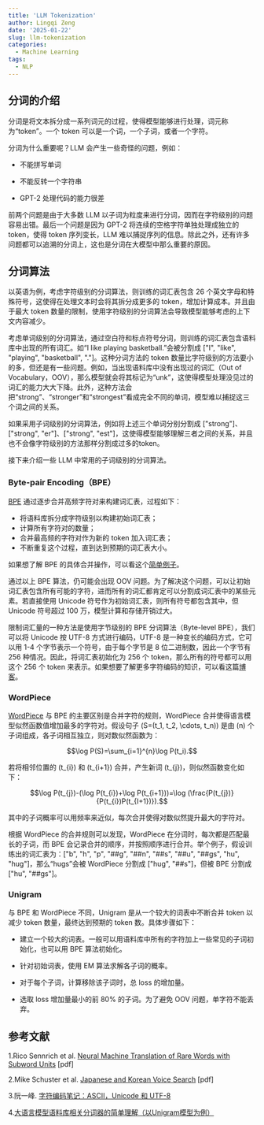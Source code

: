 ```yaml
---
title: 'LLM Tokenization'
author: Lingqi Zeng
date: '2025-01-22'
slug: llm-tokenization
categories:
  - Machine Learning
tags:
  - NLP
---
```


## 分词的介绍

分词是将文本拆分成一系列词元的过程，使得模型能够进行处理，词元称为“token”。一个 token 可以是一个词，一个子词，或者一个字符。

分词为什么重要呢？LLM 会产生一些奇怪的问题，例如：

- 不能拼写单词

- 不能反转一个字符串

- GPT-2 处理代码的能力很差

前两个问题是由于大多数 LLM 以子词为粒度来进行分词，因而在字符级别的问题容易出错。最后一个问题是因为 GPT-2 将连续的空格字符单独处理成独立的 token，使得 token 序列变长，LLM 难以捕捉序列的信息。除此之外，还有许多问题都可以追溯的分词上，这也是分词在大模型中那么重要的原因。

## 分词算法

以英语为例，考虑字符级别的分词算法，则训练的词汇表包含 26 个英文字母和特殊符号，这使得在处理文本时会将其拆分成更多的 token，增加计算成本。并且由于最大 token 数量的限制，使用字符级别的分词算法会导致模型能够考虑的上下文内容减少。

考虑单词级别的分词算法，通过空白符和标点符号分词，则训练的词汇表包含语料库中出现的所有词汇。如“I like playing basketball.”会被分割成 ["I", "like", "playing", "basketball", "."]。这种分词方法的 token 数量比字符级别的方法要小的多，但还是有一些问题。例如，当出现语料库中没有出现过的词汇（Out of Vocabulary，OOV），那么模型就会将其标记为“unk”，这使得模型处理没见过的词汇的能力大大下降。此外，这种方法会把“strong”、“stronger”和“strongest”看成完全不同的单词，模型难以捕捉这三个词之间的关系。

如果采用子词级别的分词算法，例如将上述三个单词分别分割成 ["strong"]、["strong", "er"]、["strong", "est"]，这使得模型能够理解三者之间的关系，并且也不会像字符级别的方法那样分割成过多的token。

接下来介绍一些 LLM 中常用的子词级别的分词算法。

### Byte-pair Encoding（BPE）

[BPE](https://arxiv.org/pdf/1508.07909) 通过逐步合并高频字符对来构建词汇表，过程如下：

- 将语料库拆分成字符级别以构建初始词汇表；
- 计算所有字符对的数量；
- 合并最高频的字符对作为新的 token 加入词汇表；
- 不断重复这个过程，直到达到预期的词汇表大小。

如果想了解 BPE 的具体合并操作，可以看这个[简单例子](https://en.wikipedia.org/wiki/Byte_pair_encoding)。

通过以上 BPE 算法，仍可能会出现 OOV 问题。为了解决这个问题，可以让初始词汇表包含所有可能的字符，进而所有的词汇都肯定可以分割成词汇表中的某些元素。若直接使用 Unicode 符号作为初始词汇表，则所有符号都包含其中，但 Unicode 符号超过 100 万，模型计算和存储开销过大。

限制词汇量的一种方法是使用字节级别的 BPE 分词算法（Byte-level BPE），我们可以将 Unicode 按 UTF-8 方式进行编码，UTF-8 是一种变长的编码方式，它可以用 1-4 个字节表示一个符号，由于每个字节是 8 位二进制数，因此一个字节有 256 种情况。因此，将词汇表初始化为 256 个 token，那么所有的符号都可以用这个 256 个 token 来表示。如果想要了解更多字符编码的知识，可以看这篇[博客](https://www.ruanyifeng.com/blog/2007/10/ascii_unicode_and_utf-8.html)。

### WordPiece

[WordPiece](https://static.googleusercontent.com/media/research.google.com/ja//pubs/archive/37842.pdf) 与 BPE 的主要区别是合并字符的规则，WordPiece 合并使得语言模型似然函数值增加最多的字符对。假设句子 \(S=(t_1, t_2, \cdots, t_n)\) 是由 \(n\) 个子词组成，各子词相互独立，则对数似然函数为：

$$\log P(S)=\sum_{i=1}^{n}\log P(t_i).$$

若将相邻位置的 \(t_{i}\) 和 \(t_{i+1}\) 合并，产生新词 \(t_{j}\)，则似然函数变化如下：

$$\log P(t_{j})-(\log P(t_{i})+\log P(t_{i+1}))=\log (\frac{P(t_{j})}{P(t_{i})P(t_{I+1})}).$$

其中的子词概率可以用频率来近似，每次合并使得对数似然提升最大的字符对。

根据 WordPiece 的合并规则可以发现，WordPiece 在分词时，每次都是匹配最长的子词，而 BPE 会记录合并的顺序，并按照顺序进行合并。举个例子，假设训练出的词汇表为：["b", "h", "p", "##g", "##n", "##s", "##u", "##gs", "hu", "hug"]，那么“hugs”会被 WordPiece 分割成 ["hug", "##s"]，但被 BPE 分割成 ["hu", "##gs"]。

### Unigram

与 BPE 和 WordPiece 不同，Unigram 是从一个较大的词表中不断合并 token 以减少 token 数量，最终达到预期的 token 数。具体步骤如下：

- 建立一个较大的词表。一般可以用语料库中所有的字符加上一些常见的子词初始化，也可以用 BPE 算法初始化。

- 针对初始词表，使用 EM 算法求解各子词的概率。

- 对于每个子词，计算移除该子词时，总 loss 的增加量。

- 选取 loss 增加量最小的前 80% 的子词。为了避免 OOV 问题，单字符不能丢弃。

## 参考文献

1.Rico Sennrich et al. [Neural Machine Translation of Rare Words with Subword Units](https://arxiv.org/pdf/1508.07909) [pdf]

2.Mike Schuster et al. [Japanese and Korean Voice Search](https://static.googleusercontent.com/media/research.google.com/ja//pubs/archive/37842.pdf) [pdf]

3.阮一峰. [字符编码笔记：ASCII，Unicode 和 UTF-8](https://www.ruanyifeng.com/blog/2007/10/ascii_unicode_and_utf-8.html)

4.[大语言模型语料库相关分词器的简单理解（以Unigram模型为例）](https://zhuanlan.zhihu.com/p/686186845)